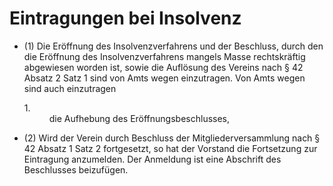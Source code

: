 # Eintragungen bei Insolvenz

- (1) Die Eröffnung des Insolvenzverfahrens und der Beschluss, durch den die Eröffnung des Insolvenzverfahrens mangels Masse rechtskräftig abgewiesen worden ist, sowie die Auflösung des Vereins nach § 42 Absatz 2 Satz 1 sind von Amts wegen einzutragen. Von Amts wegen sind auch einzutragen <dl style="font-weight:normal;font-style:normal;text-decoration:none;"><dt>1.</dt><dd style="font-weight:normal;font-style:normal;text-decoration:none;"><div>die Aufhebung des Eröffnungsbeschlusses,

- (2) Wird der Verein durch Beschluss der Mitgliederversammlung nach § 42 Absatz 1 Satz 2 fortgesetzt, so hat der Vorstand die Fortsetzung zur Eintragung anzumelden. Der Anmeldung ist eine Abschrift des Beschlusses beizufügen.

